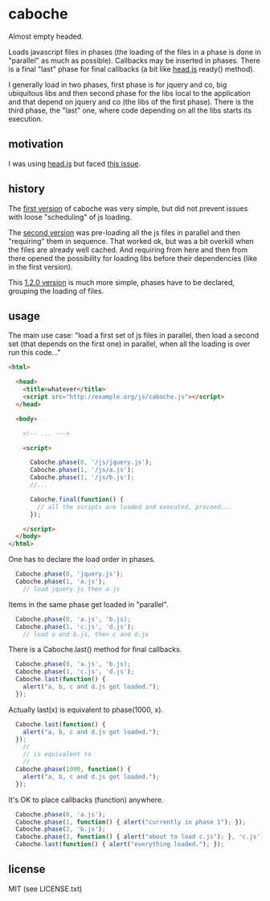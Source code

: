 
# caboche

Almost empty headed.

Loads javascript files in phases (the loading of the files in a phase is done in "parallel" as much as possible). Callbacks may be inserted in phases. There is a final "last" phase for final callbacks (a bit like [head.js](http://headjs.com/) ready() method).

I generally load in two phases, first phase is for jquery and co, big ubiquitous libs and then second phase for the libs local to the application and that depend on jquery and co (the libs of the first phase). There is the third phase, the "last" one, where code depending on all the libs starts its execution.


## motivation

I was using [head.js](http://headjs.com) but faced [this issue](https://github.com/headjs/headjs/issues/203).


## history

The [first version](https://github.com/jmettraux/caboche/blob/5bf9b09f0fc59674832c6159477638e6130a775a/js/caboche.js) of caboche was very simple, but did not prevent issues with loose "scheduling" of js loading.

The [second version](https://github.com/jmettraux/caboche/blob/4cedf84bb41028a8015a6fa20c4709e848f0aa50/js/caboche.js) was pre-loading all the js files in parallel and then "requiring" them in sequence. That worked ok, but was a bit overkill when the files are already well cached. And requiring from here and then from there opened the possibility for loading libs before their dependencies (like in the first version).

This [1.2.0 version](js/caboche.js) is much more simple, phases have to be declared, grouping the loading of files.


## usage

The main use case: "load a first set of js files in parallel, then load a second set (that depends on the first one) in parallel, when all the loading is over run this code..."

```html
<html>

  <head>
    <title>whatever</title>
    <script src="http://example.org/js/caboche.js"></script>
  </head>

  <body>

    <!-- ... --->

    <script>

      Caboche.phase(0, '/js/jquery.js');
      Caboche.phase(1, '/js/a.js');
      Caboche.phase(1, '/js/b.js');
      //...

      Caboche.final(function() {
        // all the scripts are loaded and executed, proceed...
      });

    </script>
  </body>
</html>
```

One has to declare the load order in phases.

```js
  Caboche.phase(0, 'jquery.js');
  Caboche.phase(1, 'a.js');
    // load jquery.js then a.js
```

Items in the same phase get loaded in "parallel".

```js
  Caboche.phase(0, 'a.js', 'b.js);
  Caboche.phase(1, 'c.js', 'd.js');
    // load a and b.js, then c and d.js
```

There is a Caboche.last() method for final callbacks.

```js
  Caboche.phase(0, 'a.js', 'b.js);
  Caboche.phase(1, 'c.js', 'd.js');
  Caboche.last(function() {
    alert("a, b, c and d.js got loaded.");
  });
```

Actually last(x) is equivalent to phase(1000, x).

```js
  Caboche.last(function() {
    alert("a, b, c and d.js got loaded.");
  });
    //
    // is equivalent to
    //
  Caboche.phase(1000, function() {
    alert("a, b, c and d.js got loaded.");
  });
```

It's OK to place callbacks (function) anywhere.

```js
  Caboche.phase(0, 'a.js');
  Caboche.phase(1, function() { alert("currently in phase 1"); });
  Caboche.phase(2, 'b.js');
  Caboche.phase(3, function() { alert("about to load c.js"); }, 'c.js');
  Caboche.last(function() { alert("everything loaded."); });
```


## license

MIT (see LICENSE.txt)

